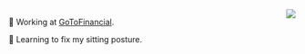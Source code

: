<img align="right" src="https://github-readme-stats.vercel.app/api?username=drabiter&show_icons=true&hide=contribs&theme=solarized-dark"/>

🔭 Working at [GoToFinancial](https://gotofinancial.gotocompany.com/).

🌱 Learning to fix my sitting posture.

<!--
da3633 rd
388bfd bl
f0883e or
8957e5 pu
3fb950 gr
-->
